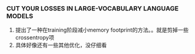 ### CUT YOUR LOSSES IN LARGE-VOCABULARY LANGUAGE MODELS
1. 提出了一种在training阶段减小memory footprint的方法。。就是剪掉一些crossentropy项
2. 具体好像还有一些其他优化，没仔细看